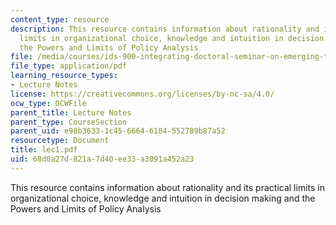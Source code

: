 ```yaml
---
content_type: resource
description: This resource contains information about rationality and its practical
  limits in organizational choice, knowledge and intuition in decision making and
  the Powers and Limits of Policy Analysis
file: /media/courses/ids-900-integrating-doctoral-seminar-on-emerging-technologies-fall-2005/68d0a27d821a7d40ee33a3091a452a23_lec1.pdf
file_type: application/pdf
learning_resource_types:
- Lecture Notes
license: https://creativecommons.org/licenses/by-nc-sa/4.0/
ocw_type: OCWFile
parent_title: Lecture Notes
parent_type: CourseSection
parent_uid: e98b3633-1c45-6664-6184-552789b87a52
resourcetype: Document
title: lec1.pdf
uid: 68d0a27d-821a-7d40-ee33-a3091a452a23
---
```

This resource contains information about rationality and its practical limits in organizational choice, knowledge and intuition in decision making and the Powers and Limits of Policy Analysis
